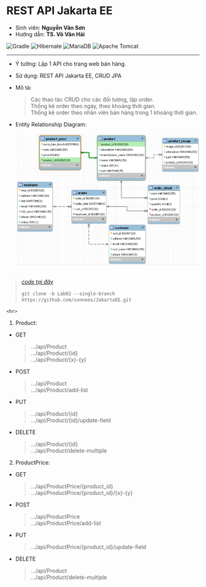 # REST API Jakarta EE
- Sinh viên: **Nguyễn Văn Sơn**
- Hướng dẫn: **TS. Võ Văn Hải**

![Gradle](https://img.shields.io/badge/Gradle-02303A.svg?style=for-the-badge&logo=Gradle&logoColor=black)
![Hibernate](https://img.shields.io/badge/Hibernate-59666C?style=for-the-badge&logo=Hibernate&logoColor=white)
![MariaDB](https://img.shields.io/badge/MariaDB-003545?style=for-the-badge&logo=mariadb&logoColor=black)
![Apache Tomcat](https://img.shields.io/badge/apache%20tomcat-%23F8DC75.svg?style=for-the-badge&logo=apache-tomcat&logoColor=black)

  <hr>

- Ý tưởng: Lập 1 API cho trang web bán hàng.
- Sử dụng: REST API Jakarta EE, CRUD JPA
- Mô tả:
  > Các thao tác CRUD cho các đối tượng, lập order. <br>
  > Thống kê order theo ngày, theo khoảng thời gian.<br>
  > Thống kê order theo nhân viên bán hàng trong 1 khoảng thời gian.
-  Entity Relationship Diagram:
  
    ![ERD](/img/ERD_lab02.png)
<br> <br>
> *[code tại đây](https://github.com/sonnees/JakartaEE/tree/Lab02)*
> ```git
> git clone -b Lab02 --single-branch https://github.com/sonnees/JakartaEE.git
> ```

    <hr>

1. Product:
- GET <br>
  > .../api/Product  <br>
  > .../api/Product/{id}  <br>
  > .../api/Product/{x}-{y}  <br>

- POST <br>
  > .../api/Product  <br>
  > .../api/Product/add-list  <br>

- PUT <br>
  > .../api/Product/{id}  <br>
  > .../api/Product/{id}/update-field  <br>

- DELETE <br>
  > .../api/Product/{id}  <br>
  > .../api/Product/delete-multiple  <br>

2. ProductPrice:
- GET <br>
  > .../api/ProductPrice/{product_id}  <br>
  > .../api/ProductPrice/{product_id}/{x}-{y}  <br>

- POST <br>
  > .../api/ProductPrice  <br>
  > .../api/ProductPrice/add-list  <br>

- PUT <br>
  > .../api/ProductPrice/{product_id}/update-field  <br>

- DELETE <br>
  > .../api/Product  <br>
  > .../api/Product/delete-multiple  <br>











